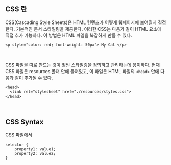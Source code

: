 ## CSS 란

CSS(Cascading Style Sheets)은 HTML 컨텐츠가 어떻게 웹페이지에 보여질지 결정한다. 기본적인 문서 스타일링을 제공한다. 이러한 CSS는 다음가 같이 HTML 요소에 직접 추가 가능하다. 이 방법은 HTML 파일을 복잡하게 만들 수 있다.

```
<p style="color: red; font-weight: 50px"> My Cat </p>
```

<br />

CSS 파일을 따로 만드는 것이 훨씬 스타일링을 정의하고 관리하는데 용이하다. 현재 CSS 파일은 resources 폴더 안에 들어있고, 이 파일은 HTML 파일의 `<head>` 안에 다음과 같이 추가될 수 있다.


```
<head>
  <link rel="stylesheet" href="./resources/styles.css">
</head>
```

<br />

## CSS Syntax

CSS 파일에서 

```
selector {
    property1: value1;
    property2: value2;
}
```
